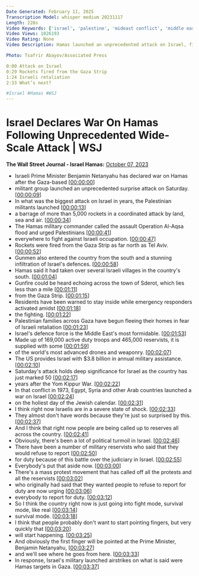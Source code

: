 ```yaml
---
Date Generated: February 11, 2025
Transcription Model: whisper medium 20231117
Length: 228s
Video Keywords: ['israel', 'palestine', 'mideast conflict', 'middle east conflict', 'palestinian', 'hamas', 'militants', 'war', 'conflict', 'benjamin netanyahu', 'attack', 'assault', 'airstrikes', 'refugees', 'gaza', 'west bank', 'border', 'israel news', 'palestine news', 'gaza city', 'hamas militants infiltrate israel', 'hamas news', 'hamas attack israel live', 'israel attacks', 'palestinian militants', 'ashkelon live', 'gaza strip', 'tel aviv', 'sderot', 'sderot fighting', 'rishon lezion israel', 'egypt', 'syria', 'middle east', 'middle east news', 'israel update', 'wonews']
Video Views: 1026193
Video Rating: None
Video Description: Hamas launched an unprecedented attack on Israel, firing thousands of rockets as dozens of fighters infiltrated the heavily fortified border in several locations by air, land, and sea and catching the country off-guard on a major holiday.

Photo: Tsafrir Abayov/Associated Press

0:00 Attack on Israel
0:29 Rockets fired from the Gaza Strip
1:24 Israeli retaliation
2:33 What’s next?

#Israel #Hamas #WSJ
---
```


# Israel Declares War On Hamas Following Unprecedented Wide-Scale Attack | WSJ
**The Wall Street Journal - Israel Hamas:** [October 07, 2023](https://www.youtube.com/watch?v=aRLSKbVfHMw)
*  Israeli Prime Minister Benjamin Netanyahu has declared war on Hamas after the Gaza-based [[00:00:00](https://www.youtube.com/watch?v=aRLSKbVfHMw&t=0.0s)]
*  militant group launched an unprecedented surprise attack on Saturday. [[00:00:09](https://www.youtube.com/watch?v=aRLSKbVfHMw&t=9.52s)]
*  In what was the biggest attack on Israel in years, the Palestinian militants launched [[00:00:13](https://www.youtube.com/watch?v=aRLSKbVfHMw&t=13.84s)]
*  a barrage of more than 5,000 rockets in a coordinated attack by land, sea and air. [[00:00:34](https://www.youtube.com/watch?v=aRLSKbVfHMw&t=34.28s)]
*  The Hamas military commander called the assault Operation Al-Aqsa flood and urged Palestinians [[00:00:41](https://www.youtube.com/watch?v=aRLSKbVfHMw&t=41.8s)]
*  everywhere to fight against Israeli occupation. [[00:00:47](https://www.youtube.com/watch?v=aRLSKbVfHMw&t=47.64s)]
*  Rockets were fired from the Gaza Strip as far north as Tel Aviv. [[00:00:52](https://www.youtube.com/watch?v=aRLSKbVfHMw&t=52.0s)]
*  Gunmen also entered the country from the south and a stunning infiltration of Israel's defences. [[00:00:58](https://www.youtube.com/watch?v=aRLSKbVfHMw&t=58.0s)]
*  Hamas said it had taken over several Israeli villages in the country's south. [[00:01:04](https://www.youtube.com/watch?v=aRLSKbVfHMw&t=64.12s)]
*  Gunfire could be heard echoing across the town of Sderot, which lies less than a mile [[00:01:11](https://www.youtube.com/watch?v=aRLSKbVfHMw&t=71.0s)]
*  from the Gaza Strip. [[00:01:15](https://www.youtube.com/watch?v=aRLSKbVfHMw&t=75.96s)]
*  Residents have been warned to stay inside while emergency responders activated amidst [[00:01:18](https://www.youtube.com/watch?v=aRLSKbVfHMw&t=78.52s)]
*  the fighting. [[00:01:22](https://www.youtube.com/watch?v=aRLSKbVfHMw&t=82.96000000000001s)]
*  Palestinian families across Gaza have begun fleeing their homes in fear of Israeli retaliation [[00:01:23](https://www.youtube.com/watch?v=aRLSKbVfHMw&t=83.96s)]
*  Israel's defence force is the Middle East's most formidable. [[00:01:53](https://www.youtube.com/watch?v=aRLSKbVfHMw&t=113.88s)]
*  Made up of 169,000 active duty troops and 465,000 reservists, it is supplied with some [[00:01:59](https://www.youtube.com/watch?v=aRLSKbVfHMw&t=119.19999999999999s)]
*  of the world's most advanced drones and weaponry. [[00:02:07](https://www.youtube.com/watch?v=aRLSKbVfHMw&t=127.11999999999999s)]
*  The US provides Israel with $3.8 billion in annual military assistance. [[00:02:10](https://www.youtube.com/watch?v=aRLSKbVfHMw&t=130.51999999999998s)]
*  Saturday's attack holds deep significance for Israel as the country has just marked 50 [[00:02:17](https://www.youtube.com/watch?v=aRLSKbVfHMw&t=137.12s)]
*  years after the Yom Kippur War. [[00:02:22](https://www.youtube.com/watch?v=aRLSKbVfHMw&t=142.48s)]
*  In that conflict in 1973, Egypt, Syria and other Arab countries launched a war on Israel [[00:02:24](https://www.youtube.com/watch?v=aRLSKbVfHMw&t=144.04s)]
*  on the holiest day of the Jewish calendar. [[00:02:31](https://www.youtube.com/watch?v=aRLSKbVfHMw&t=151.24s)]
*  I think right now Israelis are in a severe state of shock. [[00:02:33](https://www.youtube.com/watch?v=aRLSKbVfHMw&t=153.84s)]
*  They almost don't have words because they're just so surprised by this. [[00:02:37](https://www.youtube.com/watch?v=aRLSKbVfHMw&t=157.8s)]
*  And I think that right now people are being called up to reserves all across the country. [[00:02:41](https://www.youtube.com/watch?v=aRLSKbVfHMw&t=161.72s)]
*  Obviously, there's been a lot of political turmoil in Israel. [[00:02:46](https://www.youtube.com/watch?v=aRLSKbVfHMw&t=166.56s)]
*  There have been a number of military reservists who said that they would refuse to report [[00:02:50](https://www.youtube.com/watch?v=aRLSKbVfHMw&t=170.88s)]
*  for duty because of this battle over the judiciary in Israel. [[00:02:55](https://www.youtube.com/watch?v=aRLSKbVfHMw&t=175.12s)]
*  Everybody's put that aside now. [[00:03:00](https://www.youtube.com/watch?v=aRLSKbVfHMw&t=180.36s)]
*  There's a mass protest movement that has called off all the protests and all the reservists [[00:03:02](https://www.youtube.com/watch?v=aRLSKbVfHMw&t=182.2s)]
*  who originally had said that they wanted people to refuse to report for duty are now urging [[00:03:06](https://www.youtube.com/watch?v=aRLSKbVfHMw&t=186.64000000000001s)]
*  everybody to report for duty. [[00:03:12](https://www.youtube.com/watch?v=aRLSKbVfHMw&t=192.52s)]
*  So I think the country right now is just going into fight mode, survival mode, like real [[00:03:14](https://www.youtube.com/watch?v=aRLSKbVfHMw&t=194.28s)]
*  survival mode. [[00:03:18](https://www.youtube.com/watch?v=aRLSKbVfHMw&t=198.56s)]
*  I think that people probably don't want to start pointing fingers, but very quickly that [[00:03:20](https://www.youtube.com/watch?v=aRLSKbVfHMw&t=200.32s)]
*  will start happening. [[00:03:25](https://www.youtube.com/watch?v=aRLSKbVfHMw&t=205.76s)]
*  And obviously the first finger will be pointed at the Prime Minister, Benjamin Netanyahu, [[00:03:27](https://www.youtube.com/watch?v=aRLSKbVfHMw&t=207.4s)]
*  and we'll see where he goes from here. [[00:03:33](https://www.youtube.com/watch?v=aRLSKbVfHMw&t=213.68s)]
*  In response, Israel's military launched airstrikes on what is said were Hamas targets in Gaza. [[00:03:37](https://www.youtube.com/watch?v=aRLSKbVfHMw&t=217.24s)]
